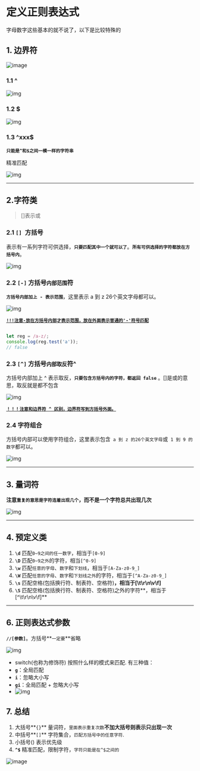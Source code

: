 # 定义正则表达式

字母数字这些基本的就不说了，以下是比较特殊的

## 

## 1. **边界符**

![image](https://api2.mubu.com/v3/document_image/d7463d80-df3b-476b-ab7e-556283e0efd6-10071129.jpg)

### 1.1 ^

![img](https://api2.mubu.com/v3/document_image/94a8ee0a-a890-4879-98bd-cf415d747b00-10071129.jpg)



### 1.2 $

![img](https://api2.mubu.com/v3/document_image/253fd55a-be6c-4c94-9b14-8944d7c1d066-10071129.jpg)

### 1.3 ^xxx$

**`只能是^和$之间一模一样的字符串`**

精准匹配

![img](https://api2.mubu.com/v3/document_image/acb57b6d-13e1-473a-92c0-32152aa1e197-10071129.jpg)

---

## 2.**字符类**

>  []表示或

### 2.1 ` []  `方括号

表示有一系列字符可供选择，**`只要匹配其中一个就可以了`**。**`所有可供选择的字符都放在方括号内`**。

![img](https://api2.mubu.com/v3/document_image/20035e95-94ad-4199-b1ef-1bde46d8286f-10071129.jpg)

### 2.2 `[-]`  方括号`内部范围`符

**`方括号内部加上 - 表示范围`**，这里表示 a 到 z 26个英文字母都可以。

![img](https://api2.mubu.com/v3/document_image/bd491046-a0f6-4c1d-842b-48fc564e5e5b-10071129.jpg)

**<u>`!!!注意-放在方括号内部才表示范围，放在外面表示普通的'-'符号匹配`</u>**

``` javascript

let reg = /a-z/;
console.log(reg.test('a'));
// false
```



### 2.3 `[^]`  方括号`内部取反`符^

方括号内部加上 ^ 表示取反，**`只要包含方括号内的字符，都返回 false`** 。[]是或的意思，取反就是都不包含

![img](https://api2.mubu.com/v3/document_image/32dd15b5-5d74-4a8f-8000-9bc81afb33c7-10071129.jpg)

**<u>`！！！注意和边界符 ^ 区别，边界符写到方括号外面。`</u>**



### 2.4 字符组合

方括号内部可以使用字符组合，这里表示包含` a 到 z 的26个英文字母`或` 1 到 9 的数字`都可以。

![img](https://api2.mubu.com/v3/document_image/c1d15650-52e8-4b12-a9ca-760d614b0666-10071129.jpg)

---

## 3. 量词符

**注意`重复的意思是字符连着出现几个`，而不是一个字符总共出现几次**

![img](https://api2.mubu.com/v3/document_image/17449a1d-dc79-4866-9678-a0b2d9b69065-10071129.jpg)

---

## 4. 预定义类

1. **`\d`**  匹配`0~9之间的任一数字`，相当于`[0-9]`
2. **`\D`**  匹配`0~9之外`的字符，相当`[^0-9]`
3. **`\w`**  匹配`任意的字母`、`数字`和`下划线`，相当于`[A-Za-z0-9_]`
4. **`\W`**  匹配`任意的字母`、`数字`和`下划线之外`的字符，相当于`[^A-Za-z0-9_]`
5. **`\s`**  匹配空格(包括换行符、制表符、空格符)**，相当于[\t\r\n\v\f]**
6. **`\S`**  匹配空格(包括换行符、制表符、空格符)之外的字符**，相当于[^\t\r\n\v\f]**

---

## 6. 正则表达式参数

**`//[参数]`**。方括号**`一定要`**省略

![img](https://api2.mubu.com/v3/document_image/adfa4e9e-2319-438d-97c8-c5de1962fbbc-10071129.jpg)

- switch(也称为修饰符) 按照什么样的模式来匹配. 有三种值：
- **`g`**：全局匹配 
- **`i`**：忽略大小写 
- **`gi`**：全局匹配 + 忽略大小写
- ![img](https://api2.mubu.com/v3/document_image/02eb12ed-5a90-4c0b-94fe-31a81b36c08f-10071129.jpg)

## 7. 总结

1. 大括号**`{}`**  量词符，`里面表示重复次数`**不加大括号则表示只出现一次**
2. 中括号**`[]`** 字符集合，`匹配方括号中的任意字符`.
3. 小括号() 表示优先级
4. **`^$`** 精准匹配，限制字符，`字符只能是在^$之间的`

![image](https://api2.mubu.com/v3/document_image/ba365a1d-6c4e-4b1e-9066-2e6074bcc766-10071129.jpg)
